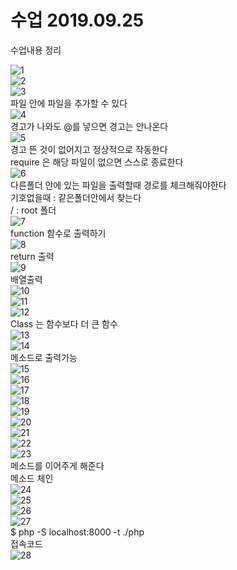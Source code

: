 # 수업 2019.09.25
수업내용 정리

![1](./images/1.png)  
![2](./images/2.png)  
![3](./images/3.png)  
파일 안에 파일을 추가할 수 있다  
![4](./images/4.png)  
경고가 나와도 @를 넣으면 경고는 안나온다  
![5](./images/5.png)  
경고 뜬 것이 없어지고 정상적으로 작동한다  
require 은 해당 파일이 없으면 스스로 종료한다  
![6](./images/6.png)  
다른폴더 안에 있는 파일을 출력할때 경로를 체크해줘야한다  
기호없을때 : 같은폴더안에서 찾는다  
/ : root 폴더  
![7](./images/7.png)  
function 함수로 출력하기  
![8](./images/8.png)  
return 출력  
![9](./images/9.png)  
배열출력  
![10](./images/10.png)  
![11](./images/11.png)  
![12](./images/12.png)  
Class 는 함수보다 더 큰 함수  
![13](./images/13.png)  
![14](./images/14.png)  
메소드로 출력가능  
![15](./images/15.png)  
![16](./images/16.png)  
![17](./images/17.png)  
![18](./images/18.png)  
![19](./images/19.png)  
![20](./images/20.png)  
![21](./images/21.png)  
![22](./images/22.png)  
![23](./images/23.png)  
메소드를 이어주게 해준다  
메소드 체인  
![24](./images/24.png)  
![25](./images/25.png)  
![26](./images/26.png)  
![27](./images/27.png)  
$  php -S localhost:8000 -t ./php  
접속코드  
![28](./images/28.png)  






